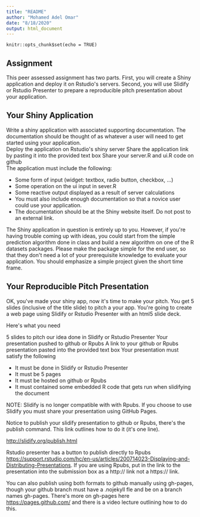 ```yaml
---
title: "README"
author: "Mohamed Adel Omar"
date: "8/18/2020"
output: html_document
---
```


```{r setup, include=FALSE}
knitr::opts_chunk$set(echo = TRUE)
```

## Assignment

This peer assessed assignment has two parts. First, you will create a Shiny application and deploy it on Rstudio's servers. Second, you will use Slidify or Rstudio Presenter to prepare a reproducible pitch presentation about your application.  

## Your Shiny Application  

Write a shiny application with associated supporting documentation. The documentation should be thought of as whatever a user will need to get started using your application.  
Deploy the application on Rstudio's shiny server
Share the application link by pasting it into the provided text box
Share your server.R and ui.R code on github  
The application must include the following:  
  
- Some form of input (widget: textbox, radio button, checkbox, ...)  
- Some operation on the ui input in sever.R  
- Some reactive output displayed as a result of server calculations  
- You must also include enough documentation so that a novice user could use your application.  
- The documentation should be at the Shiny website itself. Do not post to an external link.  

The Shiny application in question is entirely up to you. However, if you're having trouble coming up with ideas, you could start from the simple prediction algorithm done in class and build a new algorithm on one of the R datasets packages. Please make the package simple for the end user, so that they don't need a lot of your prerequisite knowledge to evaluate your application. You should emphasize a simple project given the short time frame.  

## Your Reproducible Pitch Presentation

OK, you've made your shiny app, now it's time to make your pitch. You get 5 slides (inclusive of the title slide) to pitch a your app. You're going to create a web page using Slidify or Rstudio Presenter with an html5 slide deck.  

Here's what you need

5 slides to pitch our idea done in Slidify or Rstudio Presenter
Your presentation pushed to github or Rpubs
A link to your github or Rpubs presentation pasted into the provided text box
Your presentation must satisfy the following

- It must be done in Slidify or Rstudio Presenter  
- It must be 5 pages  
- It must be hosted on github or Rpubs  
- It must contained some embedded R code that gets run when slidifying the document  


NOTE: Slidify is no longer compatible with with Rpubs. If you choose to use Slidify you must share your presentation using GitHub Pages.  

Notice to publish your slidify presentation to github or Rpubs, there's the publish command. This link outlines how to do it (it's one line).

http://slidify.org/publish.html  

Rstudio presenter has a button to publish directly to Rpubs https://support.rstudio.com/hc/en-us/articles/200714023-Displaying-and-Distributing-Presentations. If you are using Rpubs, put in the link to the presentation into the submission box as a http:// link not a https:// link.  

You can also publish using both formats to github manually using gh-pages, though your github branch must have a .nojekyll fle and be on a branch names gh-pages. There's more on gh-pages here https://pages.github.com/ and there is a video lecture outlining how to do this.  